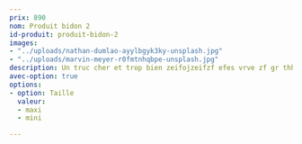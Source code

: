 ```yaml
---
prix: 890
nom: Produit bidon 2
id-produit: produit-bidon-2
images:
- "../uploads/nathan-dumlao-ayylbgyk3ky-unsplash.jpg"
- "../uploads/marvin-meyer-r0fmtnhqbpe-unsplash.jpg"
description: Un truc cher et trop bien zeifojzeifzf efes vrve zf gr thh hh rhrhr-h- hz-h -hzhthtrhrth thzrtzrthzht thzrhthhztthsh trhrth httrhthsshh tshhthsth thshth shthtth htthht rththhtth shtthh hththhh hst hsry hrys hry hry hryh ryshshrthyrhsr ttrhsrthrst hhhh shshssh y hyjyejysthtsh ssthstgb
avec-option: true
options:
- option: Taille
  valeur:
  - maxi
  - mini

---
```

